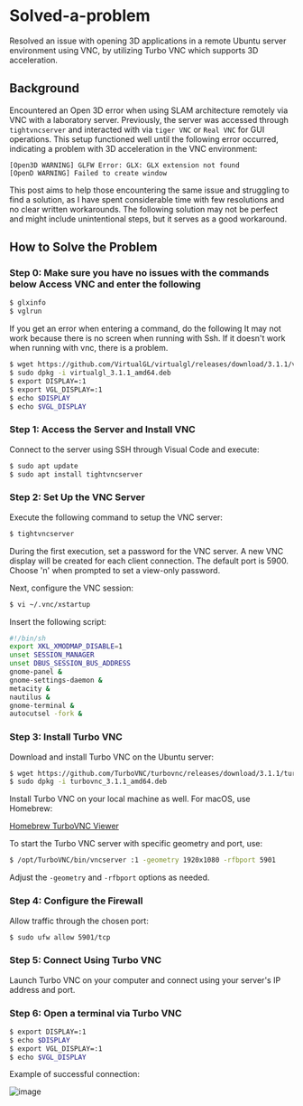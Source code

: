 
# Solved-a-problem
Resolved an issue with opening 3D applications in a remote Ubuntu server environment using VNC, by utilizing Turbo VNC which supports 3D acceleration.

## Background
Encountered an Open 3D error when using SLAM architecture remotely via VNC with a laboratory server. Previously, the server was accessed through `tightvncserver` and interacted with via `tiger VNC` or `Real VNC` for GUI operations. This setup functioned well until the following error occurred, indicating a problem with 3D acceleration in the VNC environment:

```
[Open3D WARNING] GLFW Error: GLX: GLX extension not found
[OpenD WARNING] Failed to create window
```

This post aims to help those encountering the same issue and struggling to find a solution, as I have spent considerable time with few resolutions and no clear written workarounds. The following solution may not be perfect and might include unintentional steps, but it serves as a good workaround.

## How to Solve the Problem

### Step 0: Make sure you have no issues with the commands below Access VNC and enter the following
```bash
$ glxinfo
$ vglrun
```
If you get an error when entering a command, do the following
It may not work because there is no screen when running with Ssh. 
If it doesn't work when running with vnc, there is a problem. 

```bash
$ wget https://github.com/VirtualGL/virtualgl/releases/download/3.1.1/virtualgl_3.1.1_amd64.deb
$ sudo dpkg -i virtualgl_3.1.1_amd64.deb
$ export DISPLAY=:1
$ export VGL_DISPLAY=:1
$ echo $DISPLAY
$ echo $VGL_DISPLAY
```


### Step 1: Access the Server and Install VNC

Connect to the server using SSH through Visual Code and execute:

```bash
$ sudo apt update
$ sudo apt install tightvncserver
```

### Step 2: Set Up the VNC Server

Execute the following command to setup the VNC server:

```bash
$ tightvncserver
```

During the first execution, set a password for the VNC server. A new VNC display will be created for each client connection. The default port is 5900. Choose 'n' when prompted to set a view-only password.

Next, configure the VNC session:

```bash
$ vi ~/.vnc/xstartup
```

Insert the following script:

```bash
#!/bin/sh
export XKL_XMODMAP_DISABLE=1
unset SESSION_MANAGER
unset DBUS_SESSION_BUS_ADDRESS
gnome-panel &
gnome-settings-daemon &
metacity &
nautilus &
gnome-terminal &
autocutsel -fork &
```

### Step 3: Install Turbo VNC

Download and install Turbo VNC on the Ubuntu server:

```bash
$ wget https://github.com/TurboVNC/turbovnc/releases/download/3.1.1/turbovnc_3.1.1_amd64.deb
$ sudo dpkg -i turbovnc_3.1.1_amd64.deb
```

Install Turbo VNC on your local machine as well. For macOS, use Homebrew:

[Homebrew TurboVNC Viewer](https://formulae.brew.sh/cask/turbovnc-viewer#default)

To start the Turbo VNC server with specific geometry and port, use:

```bash
$ /opt/TurboVNC/bin/vncserver :1 -geometry 1920x1080 -rfbport 5901
```

Adjust the `-geometry` and `-rfbport` options as needed.

### Step 4: Configure the Firewall

Allow traffic through the chosen port:

```bash
$ sudo ufw allow 5901/tcp
```

### Step 5: Connect Using Turbo VNC

Launch Turbo VNC on your computer and connect using your server's IP address and port.


### Step 6: Open a terminal via Turbo VNC

```bash
$ export DISPLAY=:1
$ echo $DISPLAY
$ export VGL_DISPLAY=:1
$ echo $VGL_DISPLAY
```

Example of successful connection:

![image](https://github.com/paulsung97/Solved-a-problem./assets/63456050/b6a05003-2bc6-48a2-983e-76690b861145)
```
